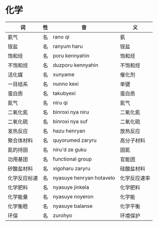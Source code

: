 # 化学

|词|性|音|义|
|-|-|-|-|
|氨气|名|rano qi|氨|
|铵盐|名|ranyum haru|铵盐|
|饱和烃|名|poru kennyahin|饱和烃|
|不饱和烃|名|duzporu kennyahin|不饱和烃|
|活化媒|名|xunyame|催化剂|
|一目结系|名|nunno kexi|单键|
|蛋白质|名|takubyexi|蛋白质|
|氮气|名|niru qi|氮气|
|二氧化氮|名|binroxi nya niru|二氧化氮|
|二氧化硫|名|binroxi nya suf|二氧化硫|
|发热反应|名|hazu henryan|放热反应|
|聚合体材料|名|quyorumed zaryru|高分子材料|
|氮的持固|名|niru'd ze guku|固氮|
|功用基团|名|functional group|官能团|
|矽酸盐材料|名|xigoharu zaryru|硅酸盐材料|
|化学反应标速|名|nyasuye henryan hotavelo|化学反应速率|
|化学肥料|名|nyasuye jinkela|化学肥料|
|化学能量|名|nyasuye noyeron|化学能|
|化学衡稳|名|nyasuye balanse|化学平衡|
|环保|名|zurohyo|环境保护|